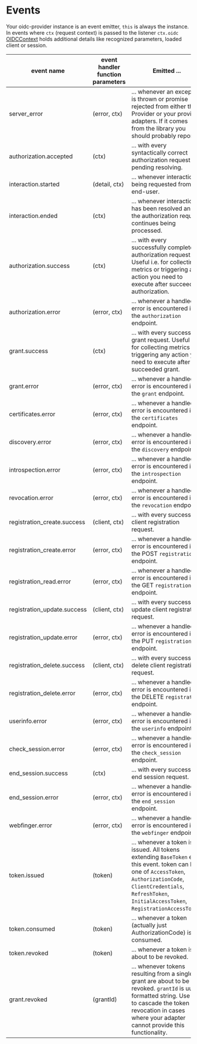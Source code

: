 # Events

Your oidc-provider instance is an event emitter, `this` is always the instance. In events where `ctx`
(request context) is passed to the listener `ctx.oidc` [OIDCContext](/lib/helpers/oidc_context.js) holds additional details like recognized
parameters, loaded client or session.

| event name | event handler function parameters | Emitted ... |
|---|---|---|
| server_error | (error, ctx) | ... whenever an exception is thrown or promise rejected from   either the Provider or your provided  adapters. If it comes from the library you should probably report it. |
| authorization.accepted | (ctx) | ... with every syntactically correct authorization request pending resolving. |
| interaction.started | (detail, ctx) | ... whenever interaction is being requested from the end-user. |
| interaction.ended | (ctx) | ... whenever interaction has been resolved and the authorization request continues being processed. |
| authorization.success | (ctx) | ... with every successfully completed authorization request. Useful i.e. for collecting metrics or triggering any action you need to execute after succeeded authorization. |
| authorization.error | (error, ctx) | ... whenever a handled error is encountered in the `authorization` endpoint. |
| grant.success | (ctx) | ... with every successful grant request. Useful i.e. for collecting metrics or triggering any action you need to execute after succeeded grant. |
| grant.error | (error, ctx) | ... whenever a handled error is encountered in the `grant` endpoint. |
| certificates.error | (error, ctx) | ... whenever a handled error is encountered in the `certificates` endpoint. |
| discovery.error | (error, ctx) | ... whenever a handled error is encountered in the `discovery` endpoint. |
| introspection.error | (error, ctx) | ... whenever a handled error is encountered in the `introspection` endpoint. |
| revocation.error | (error, ctx) | ... whenever a handled error is encountered in the `revocation` endpoint. |
| registration_create.success | (client, ctx) | ... with every successful client registration request. |
| registration_create.error | (error, ctx) | ... whenever a handled error is encountered in the POST `registration` endpoint. |
| registration_read.error | (error, ctx) | ... whenever a handled error is encountered in the GET `registration` endpoint. |
| registration_update.success | (client, ctx) | ... with every successful update client registration request. |
| registration_update.error | (error, ctx) | ... whenever a handled error is encountered in the PUT `registration` endpoint. |
| registration_delete.success | (client, ctx) | ... with every successful delete client registration request. |
| registration_delete.error | (error, ctx) | ... whenever a handled error is encountered in the DELETE `registration` endpoint. |
| userinfo.error | (error, ctx) | ... whenever a handled error is encountered in the `userinfo` endpoint. |
| check_session.error | (error, ctx) | ... whenever a handled error is encountered in the `check_session` endpoint. |
| end_session.success | (ctx) | ... with every success end session request. |
| end_session.error | (error, ctx) | ... whenever a handled error is encountered in the `end_session` endpoint. |
| webfinger.error | (error, ctx) | ... whenever a handled error is encountered in the `webfinger` endpoint. |
| token.issued | (token) | ... whenever a token is issued. All tokens extending `BaseToken` emit this event. token can be one of `AccessToken`, `AuthorizationCode`, `ClientCredentials`, `RefreshToken`, `InitialAccessToken`, `RegistrationAccessToken`. |
| token.consumed | (token) | ... whenever a token (actually just AuthorizationCode) is consumed. |
| token.revoked | (token) | ... whenever a token is about to be revoked. |
| grant.revoked | (grantId) | ... whenever tokens resulting from a single grant are about to be revoked. `grantId` is uuid formatted string. Use this to cascade the token revocation in cases where your adapter cannot provide this functionality. |
